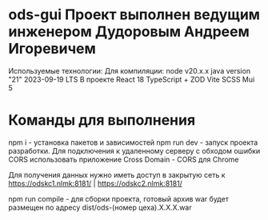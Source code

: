 # ods-gui Проект выполнен ведущим инженером Дудоровым Андреем Игоревичем

Используемые технологии:
Для компиляции:
node v20.x.x
java version "21" 2023-09-19 LTS
В проекте
React 18
TypeScript + ZOD
Vite
SCSS
Mui 5

# Команды для выполнения

npm i - установка пакетов и зависимостей
npm run dev - запуск проекта разработки. Для подключения к удаленному серверу с обходом ошибки CORS использовать приложение Cross Domain - CORS для Chrome

Для получения данных нужно иметь доступ в закрытую сеть к https://odskc1.nlmk:8181/ | https://odskc2.nlmk:8181/

npm run compile - для сборки проекта, готовый архив war будет размещен по адресу dist/ods-(номер цеха).X.X.X.war

